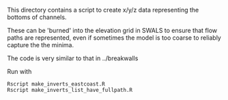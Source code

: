 This directory contains a script to create x/y/z data representing the bottoms of channels.

These can be 'burned' into the elevation grid in SWALS to ensure that flow paths
are represented, even if sometimes the model is too coarse to reliably
capture the the minima.

The code is very similar to that in ../breakwalls

Run with

    Rscript make_inverts_eastcoast.R
    Rscript make_inverts_list_have_fullpath.R
